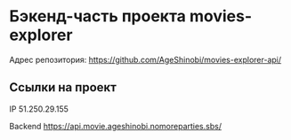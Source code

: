 # Бэкенд-часть проекта movies-explorer

Адрес репозитория: https://github.com/AgeShinobi/movies-explorer-api/

## Ссылки на проект

IP 51.250.29.155

Backend https://api.movie.ageshinobi.nomoreparties.sbs/
